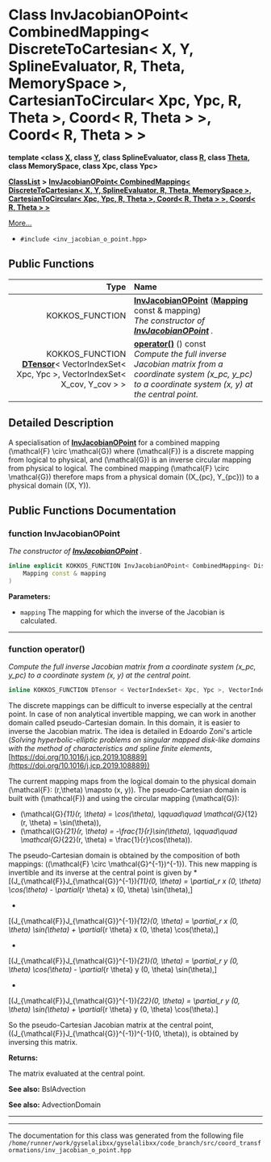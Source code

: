 

# Class InvJacobianOPoint&lt; CombinedMapping&lt; DiscreteToCartesian&lt; X, Y, SplineEvaluator, R, Theta, MemorySpace &gt;, CartesianToCircular&lt; Xpc, Ypc, R, Theta &gt;, Coord&lt; R, Theta &gt; &gt;, Coord&lt; R, Theta &gt; &gt;

**template &lt;class [**X**](structX.md), class [**Y**](structY.md), class SplineEvaluator, class [**R**](structR.md), class [**Theta**](structTheta.md), class MemorySpace, class Xpc, class Ypc&gt;**



[**ClassList**](annotated.md) **>** [**InvJacobianOPoint&lt; CombinedMapping&lt; DiscreteToCartesian&lt; X, Y, SplineEvaluator, R, Theta, MemorySpace &gt;, CartesianToCircular&lt; Xpc, Ypc, R, Theta &gt;, Coord&lt; R, Theta &gt; &gt;, Coord&lt; R, Theta &gt; &gt;**](classInvJacobianOPoint_3_01CombinedMapping_3_01DiscreteToCartesian_3_01X_00_01Y_00_01SplineEvalu87e172e6ebb8e90a8cd02328541a469b.md)



[More...](#detailed-description)

* `#include <inv_jacobian_o_point.hpp>`





































## Public Functions

| Type | Name |
| ---: | :--- |
|  KOKKOS\_FUNCTION | [**InvJacobianOPoint**](#function-invjacobianopoint) ([**Mapping**](classCombinedMapping.md) const & mapping) <br>_The constructor of_ [_**InvJacobianOPoint**_](classInvJacobianOPoint.md) _._ |
|  KOKKOS\_FUNCTION [**DTensor**](classTensor.md)&lt; VectorIndexSet&lt; Xpc, Ypc &gt;, VectorIndexSet&lt; X\_cov, Y\_cov &gt; &gt; | [**operator()**](#function-operator) () const<br>_Compute the full inverse Jacobian matrix from a coordinate system (x\_pc, y\_pc) to a coordinate system (x, y) at the central point._  |




























## Detailed Description


A specialisation of [**InvJacobianOPoint**](classInvJacobianOPoint.md) for a combined mapping \(\mathcal{F} \circ \mathcal{G}\) where \(\mathcal{F}\) is a discrete mapping from logical to physical, and \(\mathcal{G}\) is an inverse circular mapping from physical to logical. The combined mapping \(\mathcal{F} \circ \mathcal{G}\) therefore maps from a physical domain \((X_{pc}, Y_{pc})\) to a physical domain \((X, Y)\). 


    
## Public Functions Documentation




### function InvJacobianOPoint 

_The constructor of_ [_**InvJacobianOPoint**_](classInvJacobianOPoint.md) _._
```C++
inline explicit KOKKOS_FUNCTION InvJacobianOPoint< CombinedMapping< DiscreteToCartesian< X, Y, SplineEvaluator, R, Theta, MemorySpace >, CartesianToCircular< Xpc, Ypc, R, Theta >, Coord< R, Theta > >, Coord< R, Theta > >::InvJacobianOPoint (
    Mapping const & mapping
) 
```





**Parameters:**


* `mapping` The mapping for which the inverse of the Jacobian is calculated. 




        

<hr>



### function operator() 

_Compute the full inverse Jacobian matrix from a coordinate system (x\_pc, y\_pc) to a coordinate system (x, y) at the central point._ 
```C++
inline KOKKOS_FUNCTION DTensor < VectorIndexSet< Xpc, Ypc >, VectorIndexSet< X_cov, Y_cov > > InvJacobianOPoint< CombinedMapping< DiscreteToCartesian< X, Y, SplineEvaluator, R, Theta, MemorySpace >, CartesianToCircular< Xpc, Ypc, R, Theta >, Coord< R, Theta > >, Coord< R, Theta > >::operator() () const
```



The discrete mappings can be difficult to inverse especially at the central point. In case of non analytical invertible mapping, we can work in another domain called pseudo-Cartesian domain. In this domain, it is easier to inverse the Jacobian matrix. The idea is detailed in Edoardo Zoni's article (_Solving hyperbolic-elliptic problems on singular mapped disk-like domains with the method of characteristics and spline finite elements_, [https://doi.org/10.1016/j.jcp.2019.108889](https://doi.org/10.1016/j.jcp.2019.108889))


The current mapping maps from the logical domain to the physical domain \(\mathcal{F}: (r,\theta) \mapsto (x, y)\). The pseudo-Cartesian domain is built with \(\mathcal{F}\) and using the circular mapping \(\mathcal{G}\):
* \(\mathcal{G}_{11}(r, \theta) = \cos(\theta),
     \qquad\quad \mathcal{G}_{12}(r, \theta) = \sin(\theta)\),
* \(\mathcal{G}_{21}(r, \theta) = -\frac{1}{r}\sin(\theta),
     \qquad\quad \mathcal{G}_{22}(r, \theta) = \frac{1}{r}\cos(\theta)\).




The pseudo-Cartesian domain is obtained by the composition of both mappings: \((\mathcal{F} \circ \mathcal{G}^{-1})^{-1}\). This new mapping is invertible and its inverse at the central point is given by
* 
\[(J_{\mathcal{F}}J_{\mathcal{G}}^{-1})_{11}(0, \theta) = \partial_r x (0, \theta) \cos(\theta)
             - \partial_{r \theta} x (0, \theta) \sin(\theta),\]

* 
\[(J_{\mathcal{F}}J_{\mathcal{G}}^{-1})_{12}(0, \theta) = \partial_r x (0, \theta) \sin(\theta)
             + \partial_{r \theta} x (0, \theta) \cos(\theta),\]

* 
\[(J_{\mathcal{F}}J_{\mathcal{G}}^{-1})_{21}(0, \theta) = \partial_r y (0, \theta) \cos(\theta)
             - \partial_{r \theta} y (0, \theta) \sin(\theta),\]

* 
\[(J_{\mathcal{F}}J_{\mathcal{G}}^{-1})_{22}(0, \theta) = \partial_r y (0, \theta) \sin(\theta)
             + \partial_{r \theta} y (0, \theta) \cos(\theta).\]





So the pseudo-Cartesian Jacobian matrix at the central point, \((J_{\mathcal{F}}J_{\mathcal{G}}^{-1})^{-1}(0, \theta)\), is obtained by inversing this matrix.




**Returns:**

The matrix evaluated at the central point.




**See also:** BslAdvection 


**See also:** AdvectionDomain 



        

<hr>

------------------------------
The documentation for this class was generated from the following file `/home/runner/work/gyselalibxx/gyselalibxx/code_branch/src/coord_transformations/inv_jacobian_o_point.hpp`

